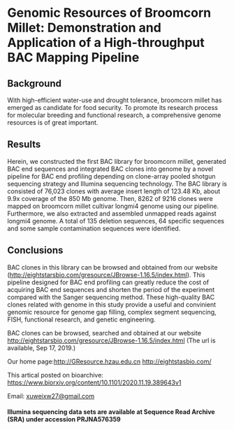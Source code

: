 # Genomic Resources of Broomcorn Millet: Demonstration and Application of a High-throughput BAC Mapping Pipeline
## Background
With high-efficient water-use and drought tolerance, broomcorn millet has emerged as candidate for food security. To promote its research process for molecular breeding and functional research, a comprehensive genome resources is of great important. 
## Results
Herein, we constructed the first BAC library for broomcorn millet, generated BAC end sequences and integrated BAC clones into genome by a novel pipeline for BAC end profiling depending on clone-array pooled shotgun sequencing strategy and Illumina sequencing technology. The BAC library is consisted of 76,023 clones with average insert length of 123.48 Kb, about 9.9x coverage of the 850 Mb genome. Then, 8262 of 9216 clones were mapped on broomcorn millet cultivar longmi4 genome using our pipeline. Furthermore, we also extracted and assembled unmapped reads against longmi4 genome. A total of 135 deletion sequences, 64 specific sequences and some sample contamination sequences were identified.
## Conclusions
BAC clones in this library can be browsed and obtained from our website (http://eightstarsbio.com/gresource/JBrowse-1.16.5/index.html). This pipeline designed for BAC end profiling can greatly reduce the cost of acquiring BAC end sequences and shorten the period of the experiment compared with the Sanger sequencing method. These high-quality BAC clones related with genome in this study provide a useful and convinient genomic resource for genome gap filling, complex segment sequencing, FISH, functional research, and genetic engineering.


BAC clones can be browsed, searched and obtained at our website
http://eightstarsbio.com/gresource/JBrowse-1.16.5/index.html (The url is available, Sep 17, 2019.)


Our home page:http://GResource.hzau.edu.cn  http://eightstasbio.com/

This artical posted on bioarchive:  https://www.biorxiv.org/content/10.1101/2020.11.19.389643v1

Email: xuweixw27@gmail.com


#### Illumina sequencing data sets are available at Sequence Read Archive (SRA) under accession PRJNA576359
